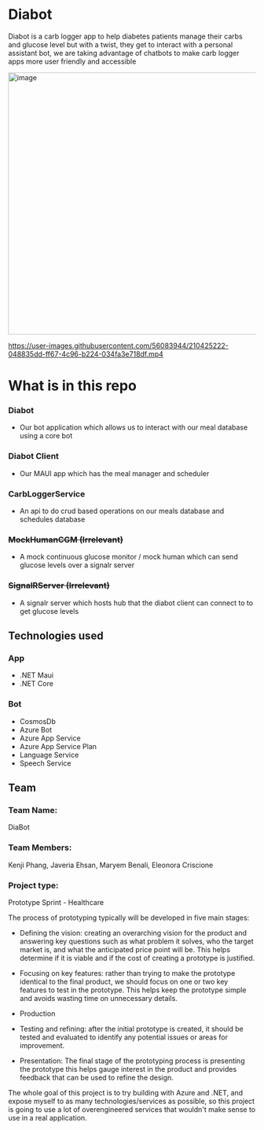 # Diabot
Diabot is a carb logger app to help diabetes patients manage their carbs and glucose level but with a twist, they get to interact with a personal assistant bot, we are taking advantage of chatbots to make carb logger apps more user friendly and accessible

<img width="533" alt="image" src="https://user-images.githubusercontent.com/56083944/210423544-e6381543-148d-4789-bb8c-ea8847cf52f3.png">

https://user-images.githubusercontent.com/56083944/210425222-048835dd-ff67-4c96-b224-034fa3e718df.mp4

# What is in this repo
### Diabot
- Our bot application which allows us to interact with our meal database using a core bot

### Diabot Client
- Our MAUI app which has the meal manager and scheduler

### CarbLoggerService
- An api to do crud based operations on our meals database and schedules database 

### ~~MockHumanCGM (Irrelevant)~~
- A mock continuous glucose monitor / mock human which can send glucose levels over a signalr server

### ~~SignalRServer (Irrelevant)~~
- A signalr server which hosts hub that the diabot client can connect to to get glucose levels 

## Technologies used
### App
- .NET Maui
- .NET Core

### Bot
- CosmosDb 
- Azure Bot
- Azure App Service 
- Azure App Service Plan 
- Language Service
- Speech Service 

## Team
### Team Name: 
DiaBot
### Team Members: 
Kenji Phang, Javeria Ehsan, Maryem Benali,  Eleonora Criscione
### Project type: 
Prototype Sprint - Healthcare

The process of prototyping typically will be developed in five main stages:

*  Defining the vision: creating an overarching vision for the product and answering key questions such as what problem it solves, who the target market is, and what the anticipated price point will be. This helps determine if it is viable and if the cost of creating a prototype is justified.

*  Focusing on key features: rather than trying to make the prototype identical to the final product, we should focus on one or two key features to test in the prototype. This helps keep the prototype simple and avoids wasting time on unnecessary details.

* Production

*  Testing and refining: after the initial prototype is created, it should be tested and evaluated to identify any potential issues or areas for improvement.

*  Presentation: The final stage of the prototyping process is presenting the prototype this helps gauge interest in the product and provides feedback that can be used to refine the design.

The whole goal of this project is to try building with Azure and .NET, and expose myself to as many technologies/services as possible, so this project is going to use a lot of overengineered services that wouldn't make sense to use in a real application. 
